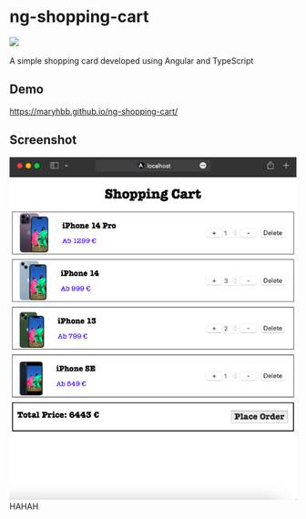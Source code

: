 # ng-shopping-cart

![](https://github.com/maryhbb/ng-shopping-cart/actions/workflows/workflow.yml/badge.svg)

A simple shopping card developed using Angular and TypeScript

## Demo

https://maryhbb.github.io/ng-shopping-cart/

## Screenshot

![](src/assets/images/ax.png)
HAHAH
